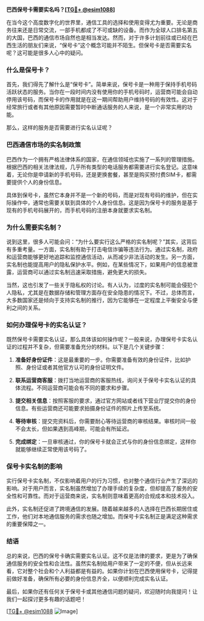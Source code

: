 **巴西保号卡需要实名吗？[[TG💪+ @esim1088](https://t.me/s/esim1088)]**

在当今这个高度数字化的世界里，通信工具的选择和使用变得尤为重要。无论是商务往来还是日常交流，一部手机都成了不可或缺的设备。而作为全球人口排名第五的大国，巴西的通信市场自然也是相当发达。然而，对于许多计划前往或已经在巴西生活的朋友们来说，“保号卡”这个概念可能并不陌生。但保号卡是否需要实名呢？这可能是很多人心中的疑问。

### **什么是保号卡？**

首先，我们得先了解什么是“保号卡”。简单来说，保号卡是一种用于保持手机号码活跃状态的服务。当你在一段时间内没有使用你的手机号码时，运营商可能会自动停用该号码，而保号卡的作用就是在这一期间帮助用户维持号码的有效性。这对于经常旅行或者有其他原因需要暂时中断通话服务的人来说，是一个非常实用的功能。

那么，这样的服务是否需要进行实名认证呢？

### **巴西通信市场的实名制政策**

巴西作为一个拥有严格法律体系的国家，在通信领域也实施了一系列的管理措施。根据巴西的相关法律法规，几乎所有类型的电话服务都需要进行实名登记。这意味着，无论你是申请新的手机号码，还是更换套餐，甚至是购买预付费SIM卡，都需要提供个人的身份信息。

具体到保号卡，虽然它本身并不是一个新的号码，而是对现有号码的维护，但在实际操作中，通常也需要关联到具体的个人身份信息。这是因为保号卡的服务是基于现有的手机号码展开的，而手机号码的注册本身就要求实名制。

### **为什么需要实名制？**

说到这里，很多人可能会问：“为什么要实行这么严格的实名制呢？”其实，这背后有多重考量。一方面，实名制有助于打击电信诈骗等违法行为。通过实名制，政府和运营商能够更好地追踪和监控通信活动，从而减少非法活动的发生。另一方面，实名制也能提高用户的隐私保护水平。例如，在某些情况下，如果用户的信息被泄露，运营商可以通过实名制迅速采取措施，避免更大的损失。

当然，这也引发了一些关于隐私权的讨论。有人认为，过度的实名制可能会侵犯个人隐私，尤其是在数据存储和管理方面存在安全隐患的情况下。不过，总体而言，大多数国家还是倾向于支持实名制的推行，因为它能够在一定程度上平衡安全与便利之间的关系。

### **如何办理保号卡的实名认证？**

既然保号卡需要实名认证，那么具体该如何操作呢？一般来说，办理保号卡实名认证的过程并不复杂，但需要准备充分的材料。以下是几个关键步骤：

1. **准备好身份证件**：这是最重要的一步。你需要准备有效的身份证件，比如护照、身份证或者其他官方认可的身份证明文件。
   
2. **联系运营商客服**：拨打当地运营商的客服热线，询问关于保号卡实名认证的具体流程。不同运营商可能会有不同的要求和步骤。

3. **提交相关信息**：按照客服的要求，通过官方网站或者线下营业厅提交你的身份信息。有些运营商还可能要求拍摄身份证件的照片上传至系统。

4. **等待审核**：提交完资料后，你需要耐心等待运营商的审核结果。审核时间一般不会太长，但如果遇到高峰期，可能会有所延迟。

5. **完成绑定**：一旦审核通过，你的保号卡就会正式与你的身份信息绑定，这样你就能够继续正常使用该号码了。

### **保号卡实名制的影响**

实行保号卡实名制，不仅影响着用户的行为习惯，也对整个通信行业产生了深远的影响。对于用户而言，实名制虽然增加了办理手续的复杂度，但却提高了服务的安全性和可靠性。而对于运营商来说，实名制则意味着更高的合规成本和技术投入。

此外，实名制还促进了跨境通信的发展。随着越来越多的人选择在巴西长期居住或工作，他们对本地通信服务的需求也随之增加。而保号卡实名制正是满足这种需求的重要保障之一。

### **结语**

总的来说，巴西的保号卡确实需要实名认证。这不仅是法律的要求，更是为了确保通信服务的安全性和合法性。虽然实名制给用户带来了一定的不便，但从长远来看，它对整个社会和个人利益都是有益的。如果你计划在巴西使用保号卡，记得提前做好准备，确保所有必要的身份信息齐全，以便顺利完成实名认证。

最后，如果你还有任何关于保号卡或其他通信问题的疑问，欢迎随时向我提问！让我们一起探讨更多有趣的话题吧！

[[TG💪+ @esim1088](https://t.me/s/esim1088) ![Image](https://i.postimg.cc/4NQfJmqS/Snipaste-2025-05-13-00-14-12.png)]